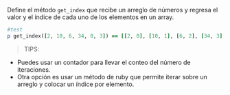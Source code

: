 Define el método `get_index` que recibe un arreglo de números y regresa el valor y el índice de cada uno de los elementos en un array.

```Ruby
#test
p get_index([2, 10, 6, 34, 0, 3]) == [[2, 0], [10, 1], [6, 2], [34, 3], [0, 4], [3, 5]]
```
>TIPS:
- Puedes usar un contador para llevar el conteo del número de iteraciones.
- Otra opción es usar un método de ruby que permite iterar sobre un arreglo y colocar un índice por elemento.
